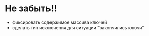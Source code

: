 # Не забыть!!

- фиксировать содержимое массива ключей 
- сделать тип исключения для ситуации "закончились ключи"
